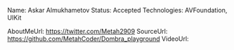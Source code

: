 Name: Askar Almukhametov
Status: Accepted
Technologies: AVFoundation, UIKit

AboutMeUrl: https://twitter.com/Metah2909
SourceUrl: https://github.com/MetahCoder/Dombra_playground
VideoUrl: 

<!---
EXAMPLE
Name: John Appleseed
Status: Submitted <or> Winner <or> Distinguished <or> Rejected
Technologies: SwiftUI, RealityKit, CoreGraphic

AboutMeUrl: https://linkedin.com/in/johnappleseed
SourceUrl: https://github.com/johnappleseed/wwdc2025
VideoUrl: https://youtu.be/ABCDE123456
-->
